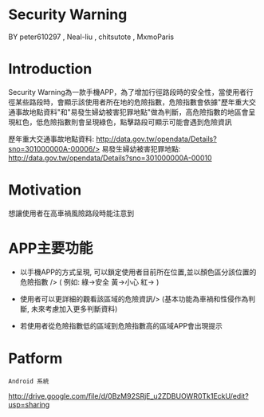 Security Warning
================
BY    peter610297  ,  Neal-liu  ,  chitsutote  ,  MxmoParis

Introduction 
============

Security Warning為一款手機APP，為了增加行徑路段時的安全性，當使用者行徑某些路段時，會顯示該使用者所在地的危險指數，危險指數會依據"歷年重大交通事故地點資料"和"易發生婦幼被害犯罪地點"做為判斷，高危險指數的地區會呈現紅色，低危險指數則會呈現綠色，點擊路段可顯示可能會遇到危險資訊

歷年重大交通事故地點資料: http://data.gov.tw/opendata/Details?sno=301000000A-00006/>
易發生婦幼被害犯罪地點:  http://data.gov.tw/opendata/Details?sno=301000000A-00010

Motivation 
==========

想讓使用者在高車禍風險路段時能注意到    
    
APP主要功能
============

* 以手機APP的方式呈現, 可以鎖定使用者目前所在位置,並以顏色區分該位置的危險指數 /> 
  ( 例如: 綠->安全 黃->小心 紅-> )

* 使用者可以更詳細的觀看該區域的危險資訊/>
 (基本功能為車禍和性侵作為判斷, 未來考慮加入更多判斷資料)
  
* 若使用者從危險指數低的區域到危險指數高的區域APP會出現提示
  

Patform 
=======

	Android 系統
	
	
<http://drive.google.com/file/d/0BzM92SRjE_u2ZDBUOWR0Tk1EckU/edit?usp=sharing>









